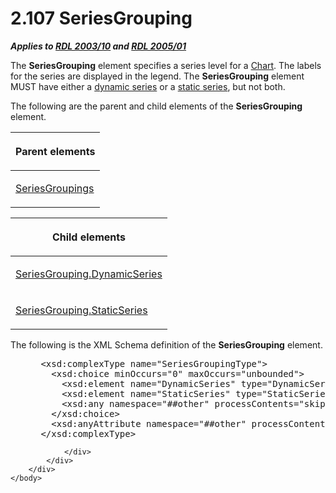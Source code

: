 <html dir="LTR" xmlns:mshelp="http://msdn.microsoft.com/mshelp" xmlns:ddue="http://ddue.schemas.microsoft.com/authoring/2003/5" xmlns:xlink="http://www.w3.org/1999/xlink" xmlns:tool="http://www.microsoft.com/tooltip">
    <head>
        <meta http-equiv="Content-Type" content="text/html; CHARSET=utf-8"></meta>
        <meta name="save" content="history"></meta>
        <title>2.107 SeriesGrouping</title>
        <xml>
            <mshelp:toctitle title="2.107 SeriesGrouping"></mshelp:toctitle>
            <mshelp:rltitle title="[MS-RDL]: SeriesGrouping"></mshelp:rltitle>
            <mshelp:keyword index="A" term="85f27584-6ad1-46ad-8dce-52cf7851c73f"></mshelp:keyword>
            <mshelp:attr name="DCSext.ContentType" value="open specification"></mshelp:attr>
            <mshelp:attr name="AssetID" value="85f27584-6ad1-46ad-8dce-52cf7851c73f"></mshelp:attr>
            <mshelp:attr name="TopicType" value="kbRef"></mshelp:attr>
            <mshelp:attr name="DCSext.Title" value="[MS-RDL]: SeriesGrouping" />
        </xml>
    </head>
    <body>
        <div id="header">
            <h1 class="heading">2.107 SeriesGrouping</h1>
        </div>
        <div id="mainSection">
            <div id="mainBody">
                <div id="allHistory" class="saveHistory"></div>
                <div id="sectionSection0" class="section" name="collapseableSection">
                    

<p><b><i>Applies to </i></b><a href="a7e2ad00-07c8-4f6d-80ab-3ad55df7b233.htm"><b><i>RDL 2003/10</i></b></a><b>
<i>and </i></b><a href="3ebe2912-4958-4832-b391-cad1f5e13338.htm"><b><i>RDL 2005/01</i></b></a></p>

<p>The <b>SeriesGrouping</b> element specifies a series level
for a <a href="b0ab5524-7eb2-47a7-a4d3-230f5c8c5526.htm">Chart</a>. The labels
for the series are displayed in the legend. The <b>SeriesGrouping</b> element
MUST have either a <a href="b2482b3f-74ab-4ca8-a9e5-c07955011743.htm#gt_f061da26-2ecc-45e2-aedd-e14f8f9df1df">dynamic
series</a> or a <a href="b2482b3f-74ab-4ca8-a9e5-c07955011743.htm#gt_bf4bc0aa-e53c-4221-89ef-984bd65d2d9f">static
series</a>, but not both.</p>

<p>The following are the parent and child elements of the <b>SeriesGrouping</b>
element.</p>

<table>
 <thead>
  <tr>
   <th>
   <p>Parent elements</p>
   </th>
  </tr>
 </thead>
 <tr>
  <td>
  <p><a href="b3aa0695-9522-4555-ae94-d4f8e3b5c01b.htm">SeriesGroupings</a></p>
  </td>
 </tr>
</table>

<p> </p>

<table>
 <thead>
  <tr>
   <th>
   <p>Child elements</p>
   </th>
  </tr>
 </thead>
 <tr>
  <td>
  <p><a href="93617c5a-8c54-4f3f-8a74-2265c33c77da.htm">SeriesGrouping.DynamicSeries</a></p>
  </td>
 </tr>
 <tr>
  <td>
  <p><a href="7f10e960-f96e-45da-b325-deb64c190f04.htm">SeriesGrouping.StaticSeries</a></p>
  </td>
 </tr>
</table>

<p>The following is the XML Schema definition of the <b>SeriesGrouping</b>
element.</p>

<dl>
<dd>
<div><pre> &lt;xsd:complexType name=&quot;SeriesGroupingType&quot;&gt;
   &lt;xsd:choice minOccurs=&quot;0&quot; maxOccurs=&quot;unbounded&quot;&gt;
     &lt;xsd:element name=&quot;DynamicSeries&quot; type=&quot;DynamicSeriesType&quot; minOccurs=&quot;0&quot; /&gt;
     &lt;xsd:element name=&quot;StaticSeries&quot; type=&quot;StaticSeriesType&quot; minOccurs=&quot;0&quot; /&gt;
     &lt;xsd:any namespace=&quot;##other&quot; processContents=&quot;skip&quot; /&gt;
   &lt;/xsd:choice&gt;
   &lt;xsd:anyAttribute namespace=&quot;##other&quot; processContents=&quot;skip&quot; /&gt;
 &lt;/xsd:complexType&gt;
</pre></div>
</dd></dl>


                </div>
            </div>
        </div>
    </body>
</html>